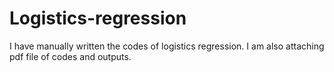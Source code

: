 # Logistics-regression
I have manually written the codes of logistics regression.
I am also attaching pdf file of codes and outputs.
